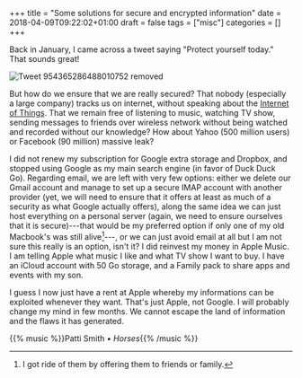 +++
title = "Some solutions for secure and encrypted information"
date = 2018-04-09T09:22:02+01:00
draft = false
tags = ["misc"]
categories = []
+++

Back in January, I came across a tweet saying "Protect yourself today." That sounds great!

<!--more-->

![Tweet 954365286488010752 removed](/img/2018-09-03-21-57-00.png)

But how do we ensure that we are really secured? That nobody (especially a large company) tracks us on internet, without speaking about the [Internet of Things](https://www.forbes.com/sites/jacobmorgan/2014/05/13/simple-explanation-internet-things-that-anyone-can-understand/#45a2662e1d09). That we remain free of listening to music, watching TV show, sending messages to friends over wireless network without being watched and recorded without our knowledge? How about Yahoo (500 million users) or Facebook (90 million) massive leak?

I did not renew my subscription for Google extra storage and Dropbox, and stopped using Google as my main search engine (in favor of Duck Duck Go). Regarding email, we are left with very few options: either we delete our Gmail account and manage to set up a secure IMAP account with another provider (yet, we will need to ensure that it offers at least as much of a security as what Google actually offers), along the same idea we can just host everything on a personal server (again, we need to ensure ourselves that it is secure)---that would be my preferred option if only one of my old Macbook's was still alive[^1]---, or we can just avoid email at all but I am not sure this really is an option, isn't it? I did reinvest my money in Apple Music. I am telling Apple what music I like and what TV show I want to buy. I have an iCloud account with 50 Go storage, and a Family pack to share apps and events with my son. 

I guess I now just have a rent at Apple whereby my informations can be exploited whenever they want. That's just Apple, not Google. I will probably change my mind in few months. We cannot escape the land of information and the flaws it has generated.


{{% music %}}Patti Smith • *Horses*{{% /music %}}

[^1]: I got ride of them by offering them to friends or family.
